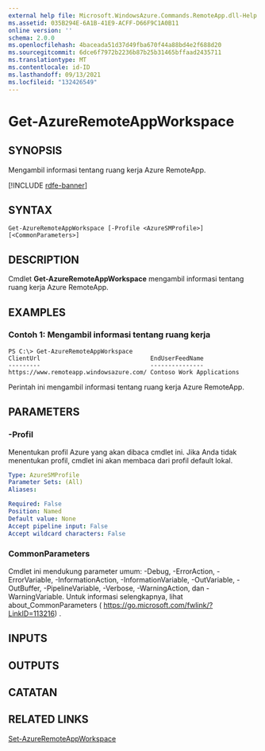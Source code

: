 ```yaml
---
external help file: Microsoft.WindowsAzure.Commands.RemoteApp.dll-Help.xml
ms.assetid: 035B294E-6A1B-41E9-ACFF-D66F9C1A0B11
online version: ''
schema: 2.0.0
ms.openlocfilehash: 4baceada51d37d49fba670f44a88bd4e2f688d20
ms.sourcegitcommit: 6dce6f7972b2236b87b25b31465bffaad2435711
ms.translationtype: MT
ms.contentlocale: id-ID
ms.lasthandoff: 09/13/2021
ms.locfileid: "132426549"
---
```

# Get-AzureRemoteAppWorkspace

## SYNOPSIS
Mengambil informasi tentang ruang kerja Azure RemoteApp.

[!INCLUDE [rdfe-banner](../../includes/rdfe-banner.md)]

## SYNTAX

```
Get-AzureRemoteAppWorkspace [-Profile <AzureSMProfile>] [<CommonParameters>]
```

## DESCRIPTION
Cmdlet **Get-AzureRemoteAppWorkspace** mengambil informasi tentang ruang kerja Azure RemoteApp.

## EXAMPLES

### Contoh 1: Mengambil informasi tentang ruang kerja
```
PS C:\> Get-AzureRemoteAppWorkspace
ClientUrl                               EndUserFeedName
---------                               ---------------
https://www.remoteapp.windowsazure.com/ Contoso Work Applications
```

Perintah ini mengambil informasi tentang ruang kerja Azure RemoteApp.

## PARAMETERS

### -Profil
Menentukan profil Azure yang akan dibaca cmdlet ini.
Jika Anda tidak menentukan profil, cmdlet ini akan membaca dari profil default lokal.

```yaml
Type: AzureSMProfile
Parameter Sets: (All)
Aliases: 

Required: False
Position: Named
Default value: None
Accept pipeline input: False
Accept wildcard characters: False
```

### CommonParameters
Cmdlet ini mendukung parameter umum: -Debug, -ErrorAction, -ErrorVariable, -InformationAction, -InformationVariable, -OutVariable, -OutBuffer, -PipelineVariable, -Verbose, -WarningAction, dan -WarningVariable. Untuk informasi selengkapnya, lihat about_CommonParameters ( https://go.microsoft.com/fwlink/?LinkID=113216) .

## INPUTS

## OUTPUTS

## CATATAN

## RELATED LINKS

[Set-AzureRemoteAppWorkspace](./Set-AzureRemoteAppWorkspace.md)


